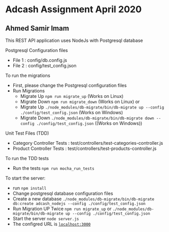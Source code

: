 # Adcash Assignment April 2020
## Ahmed Samir Imam

This REST API application uses NodeJs with Postgresql database

Postgresql Configuration files
  * File 1 :  config/db.config.js
  * File 2 :  config/test_config.json

 
To run the migrations
  * First, please change the Postgresql configuration files
  * Run Migrations
    * Migrate Up `npm run migrate_up` (Works on Linux)
    * Migrate Down `npm run migrate_down` (Works on Linux)
    or
    * Migrate Up `./node_modules/db-migrate/bin/db-migrate up --config ./config/test_config.json` (Works on Windows)
    * Migrate Down `./node_modules/db-migrate/bin/db-migrate down --config ./config/test_config.json` ((Works on Windows))

 
Unit Test Files (TDD)
  * Category Controller Tests        : test/controllers/test-categories-controller.js
  * Product Controller Tests         : test/controllers/test-products-controller.js


To run the TDD tests
  * Run the tests `npm run mocha_run_tests`


To start the server:
  * run `npm install`
  * Change postgresql database configuration files
  * Create a new database `./node_modules/db-migrate/bin/db-migrate db:create adcash_nodejs --config ./config/test_config.json`
  * Run Migration UP Twice `npm run migrate_up` or `./node_modules/db-migrate/bin/db-migrate up --config ./config/test_config.json`
  * Start the server `node server.js`
  * The configred URL is [`localhost:3000`](http://localhost:3000) 